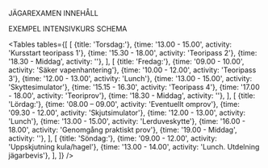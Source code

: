 <script>
	import BtnAdditionalInfo from "../../components/_btnAdditionalInfo.svelte"
	import Tables from "../../components/_tables.svelte"
	import LeftButtonContent from './leftButtonContent.md'
</script>

<div class="btnsJagarexamen">

<BtnAdditionalInfo>

<span slot="name">JÄGAREXAMEN INNEHÅLL</span>

<LeftButtonContent />

</BtnAdditionalInfo>

<BtnAdditionalInfo>

<span slot="name">EXEMPEL INTENSIVKURS SCHEMA</span>

<Tables
	tables={[
		[
			{title: 'Torsdag:'},
			{time: '13.00 - 15.00', activity: 'Kursstart teoripass 1'},
			{time: '15.30 - 18.00', activity: 'Teoripass 2'},
			{time: '18.30 - Middag', activity: ''},
		],
		[
			{title: 'Fredag:'},
			{time: '09.00 - 10.00', activity: 'Säker vapenhantering'},
			{time: '10.00 - 12.00', activity: 'Teoripass 3'},
			{time: '12.00 - 13.00', activity: 'Lunch'},
			{time: '13.00 - 15.00', activity: 'Skyttesimulator'},
			{time: '15.15 - 16.30', activity: 'Teoripass 4'},
			{time: '17.00 - 18.00', activity: 'Teoriprov'},
			{time: '18.30 - Middag', activity: ''},
		],
		[
			{title: 'Lördag:'},
			{time: '08.00 – 09.00', activity: 'Eventuellt omprov'},
			{time: '09.30 - 12.00', activity: 'Skjutsimulator'},
			{time: '12.00 - 13.00', activity: 'Lunch'},
			{time: '13.00 - 15.00', activity: 'Lerduveskytte'},
			{time: '16.00 - 18.00', activity: 'Genomgång praktiskt prov'},
			{time: '19.00 - Middag', activity: ''},
		],
		[
			{title: 'Söndag:'},
			{time: '09.00 - 12.00', activity: 'Uppskjutning kula/hagel'},
			{time: '13.00 - 14.00', activity: 'Lunch. Utdelning jägarbevis'},
		],
	]}
/>

</BtnAdditionalInfo>

</div>

<style src="../context/_article.sass"></style>